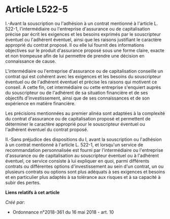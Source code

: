 # Article L522-5

I.-Avant la souscription ou l'adhésion à un contrat mentionné à l'article L. 522-1, l'intermédiaire ou l'entreprise
d'assurance ou de capitalisation précise par écrit les exigences et les besoins exprimés par le souscripteur éventuel ou
l'adhérent éventuel, ainsi que les raisons justifiant le caractère approprié du contrat proposé. Il ou elle lui fournit des
informations objectives sur le produit d'assurance proposé sous une forme claire, exacte et non trompeuse afin de lui
permettre de prendre une décision en connaissance de cause.

L'intermédiaire ou l'entreprise d'assurance ou de capitalisation conseille un contrat qui est cohérent avec les exigences et
les besoins du souscripteur éventuel ou de l'adhérent éventuel et précise les raisons qui motivent ce conseil. A cette fin,
cet intermédiaire ou cette entreprise s'enquiert auprès du souscripteur ou de l'adhérent de sa situation financière et de ses
objectifs d'investissement, ainsi que de ses connaissances et de son expérience en matière financière.

Les précisions mentionnées au premier alinéa sont adaptées à la complexité du contrat d'assurance ou de capitalisation
proposé et permettent de déterminer le caractère approprié pour le souscripteur éventuel ou l'adhérent éventuel du contrat
proposé.

II.-Sans préjudice des dispositions du I, avant la souscription ou l'adhésion à un contrat mentionné à l'article L. 522-1, et
lorsqu'un service de recommandation personnalisée est fourni par l'intermédiaire ou l'entreprise d'assurance ou de
capitalisation au souscripteur éventuel ou à l'adhérent éventuel, ce service consiste à lui expliquer en quoi, parmi
différents contrats ou différentes options d'investissement au sein d'un contrat, un ou plusieurs contrats ou options sont
plus adéquats à ses exigences et besoins et en particulier plus adaptés à sa tolérance aux risques et à sa capacité à subir
des pertes.

**Liens relatifs à cet article**

_Créé par_:

  - Ordonnance n°2018-361 du 16 mai 2018 - art. 10
